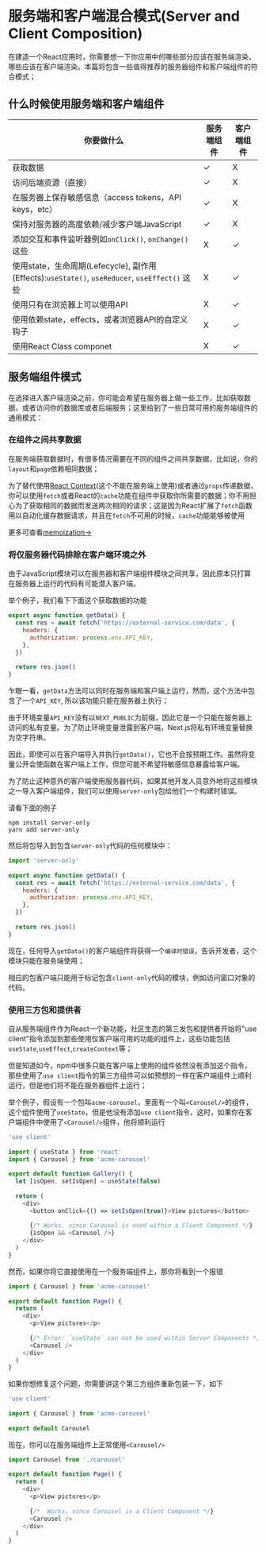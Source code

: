 # 服务端和客户端混合模式(Server and Client Composition)

在建造一个React应用时，你需要想一下你应用中的哪些部分应该在服务端渲染，哪些应该在客户端渲染。本篇将包含一些值得推荐的服务器组件和客户端组件的符合模式；

## 什么时候使用服务端和客户端组件


| 你要做什么                                                                                     | 服务端组件 | 客户端组件 |
| ---------------------------------------------------------------------------------------------- | ---------- | ---------- |
| 获取数据                                                                                       | ✓         | X          |
| 访问后端资源（直接）                                                                           | ✓         | X          |
| 在服务器上保存敏感信息（access tokens，API keys，etc）                                         | ✓         | X          |
| 保持对服务器的高度依赖/减少客户端JavaScript                                                    | ✓         | X          |
| 添加交互和事件监听器例如`onClick()`, `onChange()` 这些                                         | X          | ✓         |
| 使用state，生命周期(Lefecycle), 副作用(Effects):`useState()`, `useReducer`, `useEffect()` 这些 | X          | ✓         |
| 使用只有在浏览器上可以使用API                                                                  | X          | ✓         |
| 使用依赖state，effects，或者浏览器API的自定义钩子                                              | X          | ✓         |
| 使用React Class componet                                                                       | X          | ✓         |

## 服务端组件模式

在选择进入客户端渲染之前，你可能会希望在服务器上做一些工作，比如获取数据，或者访问你的数据库或者后端服务；这里给到了一些日常可用的服务端组件的通用模式：

### 在组件之间共享数据

在服务端获取数据时，有很多情况需要在不同的组件之间共享数据，比如说，你的`layout`和`page`依赖相同数据；

为了替代使用[React Context](https://react.dev/learn/passing-data-deeply-with-context)(这个不能在服务端上使用)或者通过`props`传递数据，你可以使用`fetch`或者React的`cache`功能在组件中获取你所需要的数据；你不用担心为了获取相同的数据而发送两次相同的请求；这是因为React扩展了`fetch`函数用以自动化缓存数据请求，并且在`fetch`不可用的时候，`cache`功能能够被使用

更多可查看[memoization->](https://nextjs.org/docs/app/building-your-application/caching#request-memoization)


### 将仅服务器代码排除在客户端环境之外

由于JavaScript模块可以在服务器和客户端组件模块之间共享，因此原本只打算在服务器上运行的代码有可能潜入客户端。

举个例子，我们看下下面这个获取数据的功能

```javascript
export async function getData() {
  const res = await fetch('https://external-service.com/data', {
    headers: {
      authorization: process.env.API_KEY,
    },
  })
 
  return res.json()
}
```

乍眼一看，`getData`方法可以同时在服务端和客户端上运行，然而，这个方法中包含了一个`API_KEY`, 所以该功能只能在服务器上执行；

由于环境变量`API_KEY`没有以`NEXT_PUBLIC`为前缀，因此它是一个只能在服务器上访问的私有变量。为了防止环境变量泄露到客户端，Next.js将私有环境变量替换为空字符串。

因此，即使可以在客户端导入并执行`getData()`，它也不会按预期工作。虽然将变量公开会使函数在客户端上工作，但您可能不希望将敏感信息暴露给客户端。

为了防止这种意外的客户端使用服务器代码，如果其他开发人员意外地将这些模块之一导入客户端组件，我们可以使用`server-only`包给他们一个构建时错误。

请看下面的例子

```shell
npm install server-only
yarn add server-only
```

然后将包导入到包含`server-only`代码的任何模块中：

```javascript
import 'server-only'
 
export async function getData() {
  const res = await fetch('https://external-service.com/data', {
    headers: {
      authorization: process.env.API_KEY,
    },
  })
 
  return res.json()
}

```

现在，任何导入`getData()`的客户端组件将获得一个`编译时错误`，告诉开发者，这个模块只能在服务端使用；

相应的包客户端只能用于标记包含`client-only`代码的模块，例如访问窗口对象的代码。

### 使用三方包和提供者

自从服务端组件作为React一个新功能，社区生态的第三发包和提供者开始将"use client"指令添加到那些使用仅客户端可用的功能的组件上，这些功能包括`useState`,`useEffect`,`createContext`等；

但是知道如今，npm中很多只能在客户端上使用的组件依然没有添加这个指令，那些使用了`use client`指令的第三方组件可以如预想的一样在客户端组件上顺利运行，但是他们将不能在服务器组件上运行；

举个例子，假设有一个包叫`acme-carousel`，里面有一个叫`<Carousel/>`的组件，这个组件使用了`useState`，但是他没有添加`use client`指令，这时，如果你在客户端组件中使用了`<Carousel/>`组件，他将顺利运行

```javascript
'use client'
 
import { useState } from 'react'
import { Carousel } from 'acme-carousel'
 
export default function Gallery() {
  let [isOpen, setIsOpen] = useState(false)
 
  return (
    <div>
      <button onClick={() => setIsOpen(true)}>View pictures</button>
 
      {/* Works, since Carousel is used within a Client Component */}
      {isOpen && <Carousel />}
    </div>
  )
}
```

然而，如果你将它直接使用在一个服务端组件上，那你将看到一个报错

```javascript
import { Carousel } from 'acme-carousel'
 
export default function Page() {
  return (
    <div>
      <p>View pictures</p>
 
      {/* Error: `useState` can not be used within Server Components */}
      <Carousel />
    </div>
  )
}
```

如果你想修复这个问题，你需要讲这个第三方组件重新包装一下，如下

```javascript
'use client'
 
import { Carousel } from 'acme-carousel'
 
export default Carousel
```

现在，你可以在服务端组件上正常使用`<Carousel/>`

```javascript
import Carousel from './carousel'
 
export default function Page() {
  return (
    <div>
      <p>View pictures</p>
 
      {/*  Works, since Carousel is a Client Component */}
      <Carousel />
    </div>
  )
}
```
